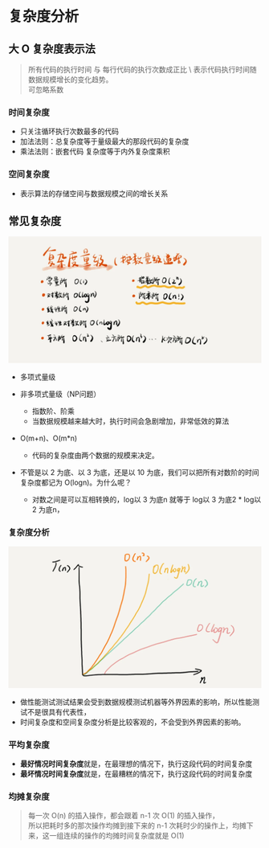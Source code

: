 # 复杂度分析

## 大 O 复杂度表示法
> 所有代码的执行时间 与 每行代码的执行次数成正比 \ 
> 表示代码执行时间随数据规模增长的变化趋势。\
> 可忽略系数

### 时间复杂度
- 只关注循环执行次数最多的代码
- 加法法则：总复杂度等于量级最大的那段代码的复杂度
- 乘法法则：嵌套代码 复杂度等于内外复杂度乘积

### 空间复杂度
- 表示算法的存储空间与数据规模之间的增长关系

## 常见复杂度
![常见复杂度](./res/常见复杂度.webp)

- 多项式量级
- 非多项式量级（NP问题）
  - 指数阶、阶乘
  - 当数据规模越来越大时，执行时间会急剧增加，非常低效的算法
- O(m+n)、O(m*n)
  - 代码的复杂度由两个数据的规模来决定。

- 不管是以 2 为底、以 3 为底，还是以 10 为底，我们可以把所有对数阶的时间复杂度都记为 O(logn)。为什么呢？
  - 对数之间是可以互相转换的，log以 3 为底n 就等于 log以 3 为底2 * log以 2 为底n，

### 复杂度分析
![复杂度分析](./res/复杂度分析.webp)

- 做性能测试测试结果会受到数据规模测试机器等外界因素的影响，所以性能测试不是很具有代表性，
- 时间复杂度和空间复杂度分析是比较客观的，不会受到外界因素的影响。

### 平均复杂度
- **最好情况时间复杂度**就是，在最理想的情况下，执行这段代码的时间复杂度
- **最坏情况时间复杂度**就是，在最糟糕的情况下，执行这段代码的时间复杂度

### 均摊复杂度
> 每一次 O(n) 的插入操作，都会跟着 n-1 次 O(1) 的插入操作，\
> 所以把耗时多的那次操作均摊到接下来的 n-1 次耗时少的操作上，均摊下来，这一组连续的操作的均摊时间复杂度就是 O(1)